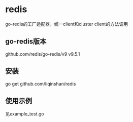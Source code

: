 # redis
go-redis的工厂适配器，统一client和cluster client的方法调用  

## go-redis版本  
github.com/redis/go-redis/v9 v9.5.1  

## 安装  
go get github.com/liqinshan/redis  

## 使用示例  
见example_test.go
